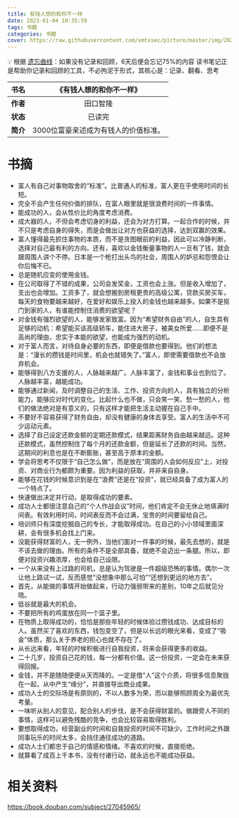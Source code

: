 ```yaml
---
title: 有钱人想的和你不一样
date: 2023-01-04 10:35:59
tags: 书籍
categories: 书籍
cover: https://raw.githubusercontent.com/xmtxsec/picture/master/img/202301031708672.jpg
---
```




💡  根据 [遗忘曲线](https://baike.baidu.com/item/%E9%81%97%E5%BF%98%E6%9B%B2%E7%BA%BF/7278665?fr=aladdin)：如果没有记录和回顾，6天后便会忘记75%的内容
      读书笔记正是帮助你记录和回顾的工具，不必拘泥于形式，其核心是：记录、翻看、思考


| **书名** | 《有钱人想的和你不一样》 |
| :-: | :-: |
| **作者** | 田口智隆 |
| **状态** | 已读完 |
| **简介** | 3000位富豪亲述成为有钱人的价值标准。 |



# 书摘

- 富人有自己对事物取舍的“标准”。比普通人的标准，富人更在乎使用时间的长短。
- 完全不会产生任何价值的排队，在富人眼里就是很浪费时间的一件事情。
- 能成功的人，会从性价比的角度考虑消费。
- 成大器的人，不但会考虑切身的利益，还会为对方打算。一起合作的时候，并不只是考虑自身的得失，而是会做出让对方也获益的选择，达到双赢的效果。
- 富人懂得最先抓住事物的本质，而不是贪图眼前的利益，因此可以冷静判断，选择对自己最有利的方向。还有，喜欢以金钱衡量事物的人一旦有了钱，就会跟周围人讲个不停。日本是一个枪打出头鸟的社会，周围人的妒忌和怨恨会让你后悔不已。
- 总是随机应变的使用金钱。
- 在公司取得了不错的成果，公司会发奖金，工资也会上涨。但是收入增加了，支出也会增加。工资多了，就会想搬到房租更贵的高级公寓，贷款买房买车，每天的食物要越来越好，在爱好和娱乐上投入的金钱也越来越多。如果不是抠门到家的人，有谁能控制住消费的欲望呢？
- 对金钱有强烈欲望的人，能够发家致富。因为“希望财务自由”的人，自生具有足够的动机：希望能买该高级轿车，能住进大房子，被美女所爱......即便不是高尚的理由，忠实于本能的欲望，也能成为强烈的动机。
- 对于富人而言，对待自身必要的东西，即便是借款也要得到。他们的想法是：“漫长的攒钱是时间里，机会也就错失了。”富人，即使需要借款也不会放弃机会。
- 能够得到八方支援的人，人脉越来越广。人脉丰富了，金钱和事业也到位了。人脉越丰富，越能成功。
- 能够通过新闻，及时调整自己的生活、工作、投资方向的人，具有独立的分析能力，能够应对时代的变化。比起什么也不做，只会笑一笑、愁一愁的人，他们的做法绝对是有意义的，只有这样才能把生活主动握在自己手中。
- 不要好不容易获得了财务自由，却没有健康的身体去享受。富人的生活中不可少运动元素。
- 选择了自己设定还款金额的定期还款模式，结果距离财务自由越来越远。这种还款模式，虽然控制住了每个月的还款金额，但是延长了还款的时间。当然，这期间的利息也是在不断膨胀，甚至高于原本的金额。
- 学会将思考不仅限于“自己怎么做”，而是放在“周围的人会如何反应”上，对投资、对商业行为都颇为重要。因为利益的获取，并非来自自身。
- 能够在花钱的时候意识到是在“浪费”还是在“投资”，就已经具备了成为富人的一个特点了。
- 快速做出决定并行动，是取得成功的要素。
- 成功人士都很注意自己的“个人作战会议”时间，他们肯定不会无休止地填满时间表。有效利用时间，时间表反而不会过满，宝贵的时间要留给自己。
- 培训师只有深度挖掘自己的专长，才能取得成功。在自己的小小领域里面深耕，会有很多机会找上门来。
- 没能获得财富的人，无一例外，当他们面对一件事的时候，最先去想的，就是不该去做的理由。所有的条件不是全部具备，就绝不会迈出一条腿。所以，即便对投资兴趣浓厚，也会给自己设限。
- 一个从来没有上过路的司机，总是认为驾驶是一件超级恐怖的事情。偶尔一次让他上路试一试，反而感觉“没想象中那么可怕”“还想到更远的地方去”。
- 首先，从能做的事情开始做起来，行动力强弱带来的差别，10年之后就见分晓。
- 低谷就是最大的机会。
- 不要把所有的鸡蛋放在同一个篮子里。
- 在物质上取得成功的，恰恰是那些年轻的时候体验过攒钱成功、达成目标的人。虽然买了喜欢的东西，钱包变空了，但是以长远的眼光来看，变成了“吸金”体质，那么关于养老的担心也就不存在了。
- 从长远来看，年轻的时候积极进行自我投资，将来会获得更多的收益。
- 二十几岁，投资自己花的钱，每一分都有价值。这一份投资，一定会在未来获得回报。
- 金钱，并不是随随便便从天而降的。一定是借“人”这个介质，将很多信息聚拢在一起，从中产生“缘分”，并直接导出商业成果。
- 成功人士的交际场是有原则的，不以人数多为荣，而以能够照顾周全为最优先考量。
- 一味听从别人的意见，配合别人的步伐，是不会获得财富的。做跟旁人不同的事情，这样可以避免残酷的竞争，也会比较容易取得胜利。
- 要想取得成功，经营副业的时间和自我投资的时间不可缺少。工作时间之外跟同事玩乐的时间太多，会挡住通往成功的道路。
- 成功人士们都忠于自己的情感和情绪。不喜欢的时候，直接拒绝。
- 就算看了成百上千本书，没有付诸行动，就永远也不能成功获益。



# 相关资料

https://book.douban.com/subject/27045965/